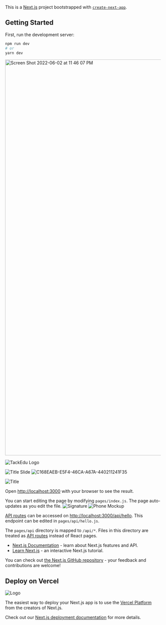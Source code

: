This is a [Next.js](https://nextjs.org/) project bootstrapped with [`create-next-app`](https://github.com/vercel/next.js/tree/canary/packages/create-next-app).

## Getting Started

First, run the development server:

```bash
npm run dev
# or
yarn dev
```
<img width="1280" alt="Screen Shot 2022-06-02 at 11 46 07 PM" src="https://user-images.githubusercontent.com/84104582/171801936-fa9e5bb9-1aaa-4576-9014-213ccd22b15b.png">

![TackEdu Logo](https://user-images.githubusercontent.com/84104582/171989684-626c1272-3683-4131-8ae4-559d0a56c773.png)

![Title Slide](https://user-images.githubusercontent.com/84104582/205454940-5d30e26c-be36-4963-8ea4-8e2e1af18043.png)
![C168EAEB-E5F4-46CA-A67A-440211241F35](https://user-images.githubusercontent.com/84104582/206887035-f5bff4bc-4335-414e-a9cc-f5d488a4c6fc.JPEG)

![Title](https://user-images.githubusercontent.com/84104582/205474502-7a703c58-f128-49f0-90bd-6557920377f0.png)

Open [http://localhost:3000](http://localhost:3000) with your browser to see the result.

You can start editing the page by modifying `pages/index.js`. The page auto-updates as you edit the file.
![Signature](https://user-images.githubusercontent.com/84104582/205430009-475c2ff1-2a24-4719-a71e-569e147949a9.png)
![Phone Mockup](https://user-images.githubusercontent.com/84104582/205474294-34c8abed-409c-4d61-861d-3879cd1b80bb.png)

[API routes](https://nextjs.org/docs/api-routes/introduction) can be accessed on [http://localhost:3000/api/hello](http://localhost:3000/api/hello). This endpoint can be edited in `pages/api/hello.js`.

The `pages/api` directory is mapped to `/api/*`. Files in this directory are treated as [API routes](https://nextjs.org/docs/api-routes/introduction) instead of React pages.

- [Next.js Documentation](https://nextjs.org/docs) - learn about Next.js features and API.
- [Learn Next.js](https://nextjs.org/learn) - an interactive Next.js tutorial.

You can check out [the Next.js GitHub repository](https://github.com/vercel/next.js/) - your feedback and contributions are welcome!

## Deploy on Vercel
![Logo](https://user-images.githubusercontent.com/84104582/199637301-fc77f935-c997-42e4-ae4b-bc2556405081.png)

The easiest way to deploy your Next.js app is to use the [Vercel Platform](https://vercel.com/new?utm_medium=default-template&filter=next.js&utm_source=create-next-app&utm_campaign=create-next-app-readme) from the creators of Next.js.

Check out our [Next.js deployment documentation](https://nextjs.org/docs/deployment) for more details.
